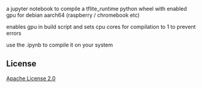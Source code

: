 a jupyter notebook to compile a tflite_runtime python wheel with enabled gpu for debian aarch64 (raspberry / chromebook etc)

enables gpu in build script and sets cpu cores for compilation to 1 to prevent errors

use the .ipynb to compile it on your system

## License

[Apache License 2.0](LICENSE)
